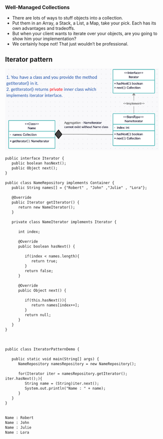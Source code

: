 ### Well-Managed Collections
* There are lots of ways to stuff objects into a collection.
* Put them in an Array, a Stack, a List, a Map, take your pick. Each has its own advantages and tradeoffs.
* But when your client wants to iterate over your objects, are you going to show him your implementation? 
* We certainly hope not! That just wouldn’t be professional.

## Iterator pattern
![](https://github.com/xXLogicNotFoundXx/DesignPatterns/blob/main/Iterator/IteratorPattern.png)

```
public interface Iterator {
   public boolean hasNext();
   public Object next();
}

public class NameRepository implements Container {
   public String names[] = {"Robert" , "John" ,"Julie" , "Lora"};

   @Override
   public Iterator getIterator() {
      return new NameIterator();
   }

   private class NameIterator implements Iterator {

      int index;

      @Override
      public boolean hasNext() {
      
         if(index < names.length){
            return true;
         }
         return false;
      }

      @Override
      public Object next() {
      
         if(this.hasNext()){
            return names[index++];
         }
         return null;
      }		
   }
}



public class IteratorPatternDemo {
	
   public static void main(String[] args) {
      NameRepository namesRepository = new NameRepository();

      for(Iterator iter = namesRepository.getIterator(); iter.hasNext();){
         String name = (String)iter.next();
         System.out.println("Name : " + name);
      } 	
   }
}


Name : Robert
Name : John
Name : Julie
Name : Lora
```
